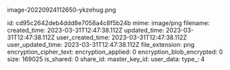 image-20220924112650-ykzehug.png

id: cd95c2642deb4ddd8e7058a4c8f5b24b
mime: image/png
filename: 
created_time: 2023-03-31T12:47:38.112Z
updated_time: 2023-03-31T12:47:38.112Z
user_created_time: 2023-03-31T12:47:38.112Z
user_updated_time: 2023-03-31T12:47:38.112Z
file_extension: png
encryption_cipher_text: 
encryption_applied: 0
encryption_blob_encrypted: 0
size: 169025
is_shared: 0
share_id: 
master_key_id: 
user_data: 
type_: 4